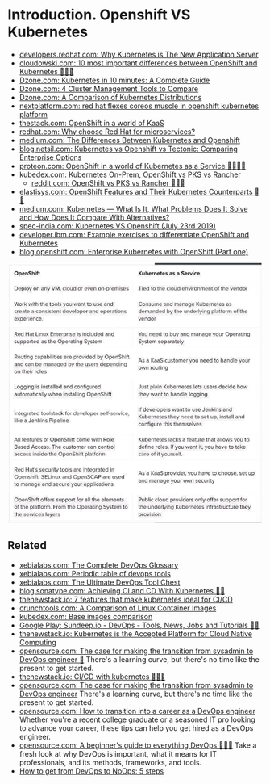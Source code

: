 # Introduction. Openshift VS Kubernetes
* [developers.redhat.com: Why Kubernetes is The New Application Server](https://developers.redhat.com/blog/2018/06/28/why-kubernetes-is-the-new-application-server/)
* [cloudowski.com: 10 most important differences between OpenShift and Kubernetes 🌟🌟🌟](https://cloudowski.com/articles/10-differences-between-openshift-and-kubernetes/)
* [Dzone.com: Kubernetes in 10 minutes: A Complete Guide](https://dzone.com/articles/kubernetes-in-10-minutes-a-complete-guide-to-look)
* [Dzone.com: 4 Cluster Management Tools to Compare](https://dzone.com/articles/4-cluster-management-tools-to-compare)
* [Dzone.com: A Comparison of Kubernetes Distributions](https://dzone.com/articles/kubernetes-distributions-how-do-i-choose-one)
* [nextplatform.com: red hat flexes coreos muscle in openshift kubernetes platform](https://www.nextplatform.com/2018/10/15/red-hat-flexes-coreos-muscle-in-openshift-kubernetes-platform/)
* [thestack.com: OpenShift in a world of KaaS](https://techerati.com/the-stack-archive/cloud/2018/10/18/openshift-in-a-world-of-kaas/)
* [redhat.com: Why choose Red Hat for microservices?](https://www.redhat.com/en/topics/microservices/why-choose-red-hat-microservices)
* [medium.com: The Differences Between Kubernetes and Openshift](https://medium.com/levvel-consulting/the-differences-between-kubernetes-and-openshift-ae778059a90e)
* [blog.netsil.com: Kubernetes vs Openshift vs Tectonic: Comparing Enterprise Options](https://blog.netsil.com/kubernetes-vs-openshift-vs-tectonic-comparing-enterprise-options-e3a34dc60519)
* [proteon.com: OpenShift in a world of Kubernetes as a Service 🌟🌟🌟🌟](https://www.proteon.com/2018/10/18/openshift-in-a-world-of-kubernetes-as-a-service/)
* [kubedex.com: Kubernetes On-Prem, OpenShift vs PKS vs Rancher](https://kubedex.com/redhat-openshift-vs-pivotal-pks-vs-rancher/)
    - [reddit.com: OpenShift vs PKS vs Rancher 🌟🌟🌟](https://www.reddit.com/r/kubernetes/comments/9qxeuw/openshift_vs_pks_vs_rancher/)
* [elastisys.com: OpenShift Features and Their Kubernetes Counterparts 🌟🌟](https://elastisys.com/2018/11/06/openshift-features-kubernetes-counterparts/)
* [medium.com: Kubernetes — What Is It, What Problems Does It Solve and How Does It Compare With Alternatives?](https://medium.com/@srikanth.k/kubernetes-what-is-it-what-problems-does-it-solve-how-does-it-compare-with-its-alternatives-937fe80b754f)
* [spec-india.com: Kubernetes VS Openshift (July 23rd 2019)](https://www.spec-india.com/blog/kubernetes-vs-openshift)
* [developer.ibm.com: Example exercises to differentiate OpenShift and Kubernetes](https://developer.ibm.com/tutorials/examples-differentiate-openshift-kubernetes/)
* [blog.openshift.com: Enterprise Kubernetes with OpenShift (Part one)](https://blog.openshift.com/enterprise-kubernetes-with-openshift-part-one/)

[![Openshift VS Kubernetes](images/openshift_vs_kubernetes.jpeg)](https://www.linkedin.com/feed/update/urn:li:activity:6459657167300583424)

## Related
* [xebialabs.com: The Complete DevOps Glossary](https://xebialabs.com/glossary/)
* [xebialabs.com: Periodic table of devops tools](https://xebialabs.com/periodic-table-of-devops-tools/)
* [xebialabs.com: The Ultimate DevOps Tool Chest](https://xebialabs.com/the-ultimate-devops-tool-chest/)
* [blog.sonatype.com: Achieving CI and CD With Kubernetes 🌟🌟](https://blog.sonatype.com/achieving-ci/cd-with-kubernetes)
* [thenewstack.io: 7 features that make kubernetes ideal for CI/CD](https://thenewstack.io/7-features-that-make-kubernetes-ideal-for-ci-cd/)
* [crunchtools.com: A Comparison of Linux Container Images](http://crunchtools.com/comparison-linux-container-images/)
* [kubedex.com: Base images comparison](https://kubedex.com/base-images/)
* [Google Play: Sundeep.io - DevOps - Tools, News, Jobs and Tutorials 🌟🌟](https://play.google.com/store/apps/details?id=io.sundeep.android)
* [thenewstack.io: Kubernetes is the Accepted Platform for Cloud Native Computing](https://thenewstack.io/category/kubernetes/)
* [opensource.com: The case for making the transition from sysadmin to DevOps engineer 🌟](https://opensource.com/article/19/7/devops-vs-sysadmin) There's a learning curve, but there's no time like the present to get started.
* [thenewstack.io: CI/CD with kubernetes 🌟🌟🌟](https://thenewstack.io/ebooks/kubernetes/ci-cd-with-kubernetes/)
* [opensource.com: The case for making the transition from sysadmin to DevOps engineer](https://opensource.com/article/19/7/devops-vs-sysadmin) There's a learning curve, but there's no time like the present to get started.
* [opensource.com: How to transition into a career as a DevOps engineer](https://opensource.com/article/19/7/how-transition-career-devops-engineer) Whether you're a recent college graduate or a seasoned IT pro looking to advance your career, these tips can help you get hired as a DevOps engineer.
* [opensource.com: A beginner's guide to everything DevOps 🌟🌟🌟](https://opensource.com/article/20/2/devops-beginners) Take a fresh look at why DevOps is important, what it means for IT professionals, and its methods, frameworks, and tools.
* [How to get from DevOps to NoOps: 5 steps](https://enterprisersproject.com/article/2020/3/how-get-devops-noops-5-steps)
